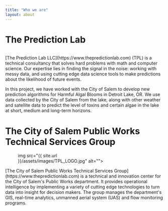 ```yaml
---
title: "Who we are"
layout: about
---
```


# The Prediction Lab
<figure style="width: 325px" class="align-left">
  <img src="{{ site.url }}/assets/images/TPL_LOGO.jpg" alt="">
</figure>
[The Prediction Lab LLC](https://www.thepredictionlab.com) (TPL) is a technical consultancy that solves hard problems with math and computer science. Our expertise lies in finding the signal in the noise: working with messy data, and using cutting edge data science tools to make predictions about the likelihood of future events.

In this project, we have worked with the City of Salem to develop new prediction algorithms for Harmful Algal Blooms in Detroit Lake, OR. We use data collected by the City of Salem from the lake, along with other weather and satellite data to predict the level of toxins and certain algae in the lake at short, medium and long-term horizons. 

# The City of Salem Public Works Technical Services Group
<figure style="width: 325px" class="align-left">
  img src="{{ site.url }}/assets/images/TPL_LOGO.jpg" alt="">
</figure>
[The City of Salem Public Works Technical Services Group](https://www.thepredictionlab.com) is a technical and innovation center for the City of Salem's Public Works department. It provides operational intelligence by implementing a variety of cutting edge technologies to turn data into insight for decision makers. The group  manages the department's GIS, real-time analytics, unmanned aerial system (UAS) and flow monitoring programs. 


